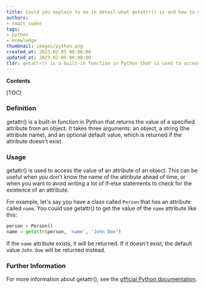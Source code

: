 ```yaml
---
title: Could you explain to me in detail what getattr() is and how to utilize it?
authors:
- smart_coder
tags:
- python
- knowledge
thumbnail: images/python.png
created_at: 2023-02-05 00:00:00
updated_at: 2023-02-05 00:00:00
tldr: getattr() is a built-in function in Python that is used to access the attribute of an object, and can be used by passing in the object and the attribute name as arguments.
---
```


**Contents**

[TOC]

### Definition

getattr() is a built-in function in Python that returns the value of a specified attribute from an object. It takes three arguments: an object, a string (the attribute name), and an optional default value, which is returned if the attribute doesn't exist.

### Usage

getattr() is used to access the value of an attribute of an object. This can be useful when you don't know the name of the attribute ahead of time, or when you want to avoid writing a lot of if-else statements to check for the existence of an attribute.

For example, let's say you have a class called `Person` that has an attribute called `name`. You could use getattr() to get the value of the `name` attribute like this:

```python
person = Person()
name = getattr(person, 'name', 'John Doe')
```

If the `name` attribute exists, it will be returned. If it doesn't exist, the default value `John Doe` will be returned instead.

### Further Information

For more information about getattr(), see the [official Python documentation](https://docs.python.org/3/library/functions.html#getattr).
